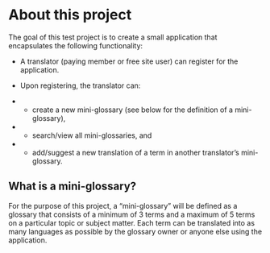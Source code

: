 
# About this project

The goal of this test project is to create a small application that encapsulates the following functionality:

- A translator (paying member or free site user) can register for the application.

- Upon registering, the translator can:

- - create a new mini-glossary (see below for the definition of a mini-glossary),

 - - search/view all mini-glossaries, and

 - - add/suggest a new translation of a term in another translator’s mini-glossary.

## What is a mini-glossary?

For the purpose of this project, a “mini-glossary” will be defined as a glossary that consists of a minimum of 3 terms and a maximum of 5 terms on a particular topic or subject matter. Each term can be translated into as many languages as possible by the glossary owner or anyone else using the application.

